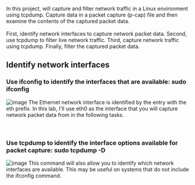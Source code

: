 In this project, will capture and filter network traffic in a Linux environment using tcpdump. Capture data in a packet capture (p-cap) file and then examine the contents of the captured packet data. <br/><br/>
First, identify network interfaces to capture network packet data. Second, use tcpdump to filter live network traffic. Third, capture network traffic using tcpdump. Finally, filter the captured packet data. 

<h2>Identify network interfaces</h2>
<h3>Use ifconfig to identify the interfaces that are available: sudo ifconfig</h3>

<img src="https://i.imgur.com/YGPz35B.png" alt="image"/>
The Ethernet network interface is identified by the entry with the eth prefix. In this lab, I'll use eth0 as the interface that you will capture network packet data from in the following tasks.
<br/><br/><br/>

<h3>Use tcpdump to identify the interface options available for packet capture: sudo tcpdump -D</h3>

<img src="https://i.imgur.com/lt4lU8c.png" alt="image"/>
This command will also allow you to identify which network interfaces are available. This may be useful on systems that do not include the ifconfig command.
